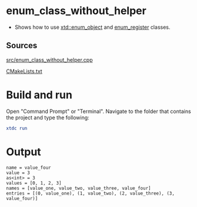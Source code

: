# enum_class_without_helper

* Shows how to use [xtd::enum_object](https://codedocs.xyz/gammasoft71/xtd/classxtd_1_1enum__object.html) and [enum_register](https://codedocs.xyz/gammasoft71/xtd/structxtd_1_1enum__register.html) classes.


## Sources

[src/enum_class_without_helper.cpp](src/enum_class_without_helper.cpp)

[CMakeLists.txt](CMakeLists.txt)

# Build and run

Open "Command Prompt" or "Terminal". Navigate to the folder that contains the project and type the following:

```cmake
xtdc run
```

# Output

```
name = value_four
value = 3
as<int> = 3
values = [0, 1, 2, 3]
names = [value_one, value_two, value_three, value_four]
entries = [(0, value_one), (1, value_two), (2, value_three), (3, value_four)]
```
